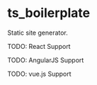 ts_boilerplate
===============

Static site generator.

TODO: React Support

TODO: AngularJS Support

TODO: vue.js Support
